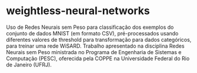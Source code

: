 # weightless-neural-networks
Uso de Redes Neurais sem Peso para classificação dos exemplos do conjunto de dados MNIST (em formato CSV), pré-processados usando diferentes valores de threshold para transformação para dados categóricos, para treinar uma rede WiSARD. Trabalho apresentado na disciplina Redes Neurais sem Peso ministrada no Programa de Engenharia de Sistemas e Computação (PESC), oferecida pela COPPE na Universidade Federal do Rio de Janeiro (UFRJ).
